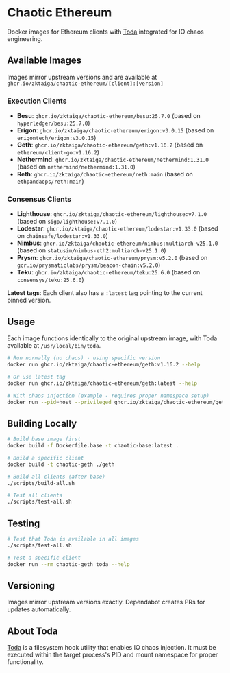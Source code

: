 # Chaotic Ethereum

Docker images for Ethereum clients with [Toda](https://github.com/chaos-mesh/toda) integrated for IO chaos engineering.

## Available Images

Images mirror upstream versions and are available at `ghcr.io/zktaiga/chaotic-ethereum/[client]:[version]`

### Execution Clients
- **Besu**: `ghcr.io/zktaiga/chaotic-ethereum/besu:25.7.0` (based on `hyperledger/besu:25.7.0`)
- **Erigon**: `ghcr.io/zktaiga/chaotic-ethereum/erigon:v3.0.15` (based on `erigontech/erigon:v3.0.15`)
- **Geth**: `ghcr.io/zktaiga/chaotic-ethereum/geth:v1.16.2` (based on `ethereum/client-go:v1.16.2`)
- **Nethermind**: `ghcr.io/zktaiga/chaotic-ethereum/nethermind:1.31.0` (based on `nethermind/nethermind:1.31.0`)
- **Reth**: `ghcr.io/zktaiga/chaotic-ethereum/reth:main` (based on `ethpandaops/reth:main`)

### Consensus Clients
- **Lighthouse**: `ghcr.io/zktaiga/chaotic-ethereum/lighthouse:v7.1.0` (based on `sigp/lighthouse:v7.1.0`)
- **Lodestar**: `ghcr.io/zktaiga/chaotic-ethereum/lodestar:v1.33.0` (based on `chainsafe/lodestar:v1.33.0`)
- **Nimbus**: `ghcr.io/zktaiga/chaotic-ethereum/nimbus:multiarch-v25.1.0` (based on `statusim/nimbus-eth2:multiarch-v25.1.0`)
- **Prysm**: `ghcr.io/zktaiga/chaotic-ethereum/prysm:v5.2.0` (based on `gcr.io/prysmaticlabs/prysm/beacon-chain:v5.2.0`)
- **Teku**: `ghcr.io/zktaiga/chaotic-ethereum/teku:25.6.0` (based on `consensys/teku:25.6.0`)

**Latest tags**: Each client also has a `:latest` tag pointing to the current pinned version.

## Usage

Each image functions identically to the original upstream image, with Toda available at `/usr/local/bin/toda`.

```bash
# Run normally (no chaos) - using specific version
docker run ghcr.io/zktaiga/chaotic-ethereum/geth:v1.16.2 --help

# Or use latest tag
docker run ghcr.io/zktaiga/chaotic-ethereum/geth:latest --help

# With chaos injection (example - requires proper namespace setup)
docker run --pid=host --privileged ghcr.io/zktaiga/chaotic-ethereum/geth:v1.16.2
```

## Building Locally

```bash
# Build base image first
docker build -f Dockerfile.base -t chaotic-base:latest .

# Build a specific client
docker build -t chaotic-geth ./geth

# Build all clients (after base)
./scripts/build-all.sh

# Test all clients
./scripts/test-all.sh
```

## Testing

```bash
# Test that Toda is available in all images
./scripts/test-all.sh

# Test a specific client
docker run --rm chaotic-geth toda --help
```

## Versioning

Images mirror upstream versions exactly. Dependabot creates PRs for updates automatically.

## About Toda

[Toda](https://github.com/chaos-mesh/toda) is a filesystem hook utility that enables IO chaos injection. It must be executed within the target process's PID and mount namespace for proper functionality.